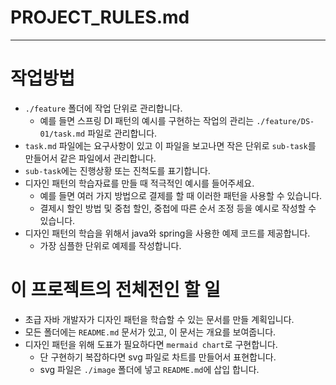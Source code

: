 # PROJECT_RULES.md
---

# 작업방법
- `./feature` 폴더에 작업 단위로 관리합니다.
  - 예를 들면 스프링 DI 패턴의 예시를 구현하는 작업의 관리는 `./feature/DS-01/task.md` 파일로 관리합니다.
- `task.md` 파일에는 요구사항이 있고 이 파일을 보고나면 작은 단위로 `sub-task`를 만들어서 같은 파일에서 관리합니다. 
- `sub-task`에는 진행상황 또는 진척도를 표기합니다. 
- 디자인 패턴의 학습자료를 만들 때 적극적인 예시를 들어주세요.
  - 예를 들면 여러 가지 방법으로 결제를 할 때 이러한 패턴을 사용할 수 있습니다. 
  - 결제시 할인 방법 및 중첩 할인, 중첩에 따른 순서 조정 등을 예시로 작성할 수 있습니다. 
- 디자인 패턴의 학습을 위해서 java와 spring을 사용한 예제 코드를 제공합니다. 
  - 가장 심플한 단위로 예제를 작성합니다. 


# 이 프로젝트의 전체전인 할 일 
- 초급 자바 개발자가 디자인 패턴을 학습할 수 있는 문서를 만들 계획입니다. 
- 모든 폴더에는 `README.md` 문서가 있고, 이 문서는 개요를 보여줍니다. 
- 디자인 패턴을 위해 도표가 필요하다면 `mermaid chart`로 구현합니다.
  - 단 구현하기 복잡하다면 svg 파일로 차트를 만들어서 표현합니다. 
  - svg 파일은 `./image` 폴더에 넣고 `README.md`에 삽입 합니다.
